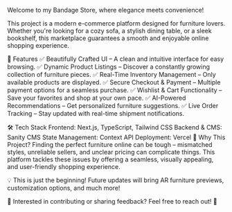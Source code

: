 Welcome to my Bandage Store, where elegance meets convenience! 

This project is a modern e-commerce platform designed for furniture lovers. Whether you're looking for a cozy sofa, a stylish dining table, or a sleek bookshelf, this marketplace guarantees a smooth and enjoyable online shopping experience.

🚀 Features
✅ Beautifully Crafted UI – A clean and intuitive interface for easy browsing.
✅ Dynamic Product Listings – Discover a constantly growing collection of furniture pieces.
✅ Real-Time Inventory Management – Only available products are displayed.
✅ Secure Checkout & Payment – Multiple payment options for a seamless purchase.
✅ Wishlist & Cart Functionality – Save your favorites and shop at your own pace.
✅ AI-Powered Recommendations – Get personalized furniture suggestions.
✅ Live Order Tracking – Stay updated with real-time shipment notifications.

🛠️ Tech Stack
Frontend: Next.js, TypeScript, Tailwind CSS
Backend & CMS: Sanity CMS
State Management: Context API
Deployment: Vercel
🎯 Why This Project?
Finding the perfect furniture online can be tough – mismatched styles, unreliable sellers, and unclear pricing can complicate things. This platform tackles these issues by offering a seamless, visually appealing, and user-friendly shopping experience.

💡 This is just the beginning! Future updates will bring AR furniture previews, customization options, and much more!

📢 Interested in contributing or sharing feedback? Feel free to reach out! 🚀
